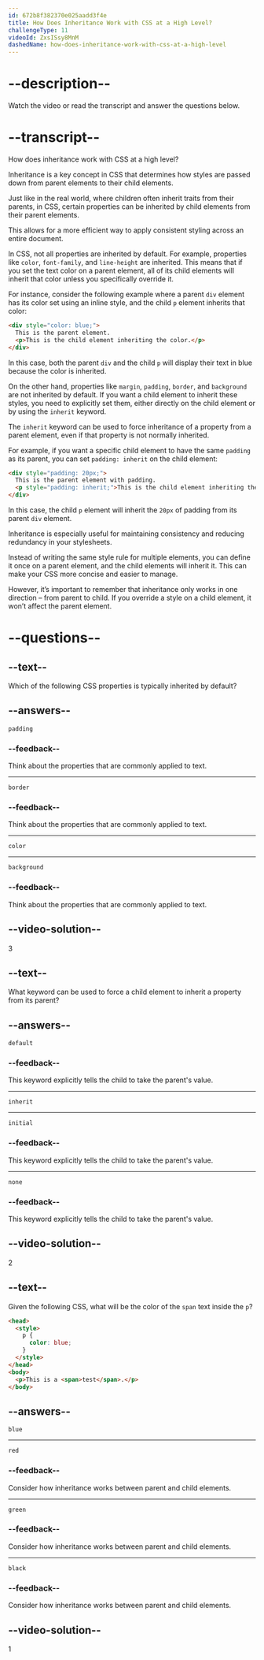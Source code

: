 ```yaml
---
id: 672b8f382370e025aadd3f4e
title: How Does Inheritance Work with CSS at a High Level?
challengeType: 11
videoId: ZxsISsy8MnM
dashedName: how-does-inheritance-work-with-css-at-a-high-level
---
```


# --description--

Watch the video or read the transcript and answer the questions below.

# --transcript--

How does inheritance work with CSS at a high level?

Inheritance is a key concept in CSS that determines how styles are passed down from parent elements to their child elements.

Just like in the real world, where children often inherit traits from their parents, in CSS, certain properties can be inherited by child elements from their parent elements.

This allows for a more efficient way to apply consistent styling across an entire document.

In CSS, not all properties are inherited by default. For example, properties like `color`, `font-family`, and `line-height` are inherited. This means that if you set the text color on a parent element, all of its child elements will inherit that color unless you specifically override it.

For instance, consider the following example where a parent `div` element has its color set using an inline style, and the child `p` element inherits that color:

```html
<div style="color: blue;">
  This is the parent element.
  <p>This is the child element inheriting the color.</p>
</div>
```

In this case, both the parent `div` and the child `p` will display their text in blue because the color is inherited.

On the other hand, properties like `margin`, `padding`, `border`, and `background` are not inherited by default. If you want a child element to inherit these styles, you need to explicitly set them, either directly on the child element or by using the `inherit` keyword.

The `inherit` keyword can be used to force inheritance of a property from a parent element, even if that property is not normally inherited.

For example, if you want a specific child element to have the same `padding` as its parent, you can set `padding: inherit` on the child element:

```html
<div style="padding: 20px;">
  This is the parent element with padding.
  <p style="padding: inherit;">This is the child element inheriting the padding.</p>
</div>
```

In this case, the child `p` element will inherit the `20px` of padding from its parent `div` element.

Inheritance is especially useful for maintaining consistency and reducing redundancy in your stylesheets.

Instead of writing the same style rule for multiple elements, you can define it once on a parent element, and the child elements will inherit it. This can make your CSS more concise and easier to manage.

However, it’s important to remember that inheritance only works in one direction – from parent to child. If you override a style on a child element, it won’t affect the parent element.

# --questions--

## --text--

Which of the following CSS properties is typically inherited by default?

## --answers--

`padding`

### --feedback--

Think about the properties that are commonly applied to text.

---

`border`

### --feedback--

Think about the properties that are commonly applied to text.

---

`color`

---

`background`

### --feedback--

Think about the properties that are commonly applied to text.

## --video-solution--

3

## --text--

What keyword can be used to force a child element to inherit a property from its parent?

## --answers--

`default`

### --feedback--

This keyword explicitly tells the child to take the parent's value.

---

`inherit`

---

`initial`

### --feedback--

This keyword explicitly tells the child to take the parent's value.

---

`none`

### --feedback--

This keyword explicitly tells the child to take the parent's value.

## --video-solution--

2

## --text--

Given the following CSS, what will be the color of the `span` text inside the `p`?

```html
<head>
  <style>
    p {
      color: blue;
    }
  </style>
</head>
<body>
  <p>This is a <span>test</span>.</p>
</body>
```

## --answers--

`blue`

---

`red`

### --feedback--

Consider how inheritance works between parent and child elements.

---

`green`

### --feedback--

Consider how inheritance works between parent and child elements.

---

`black`

### --feedback--

Consider how inheritance works between parent and child elements.

## --video-solution--

1
